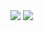 <img src="https://capsule-render.vercel.app/api?type=waving&&&color=6FC7E1&height=100&section=header" />
<img src="https://img.shields.io/badge/아이콘내용-바탕색?style=flat&logo=로고이름&logoColor=white"/>
<!--
**qjatjr0513/qjatjr0513** is a ✨ _special_ ✨ repository because its `README.md` (this file) appears on your GitHub profile.

Here are some ideas to get you started:

- 🔭 I’m currently working on ...
- 🌱 I’m currently learning ...
- 👯 I’m looking to collaborate on ...
- 🤔 I’m looking for help with ...
- 💬 Ask me about ...
- 📫 How to reach me: ...
- 😄 Pronouns: ...
- ⚡ Fun fact: ...
-->
